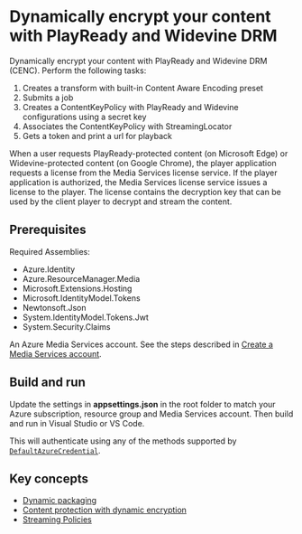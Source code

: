 # Dynamically encrypt your content with PlayReady and Widevine DRM

Dynamically encrypt your content with PlayReady and Widevine DRM (CENC). Perform the following tasks:

1. Creates a transform with built-in Content Aware Encoding preset
1. Submits a job
1. Creates a ContentKeyPolicy with PlayReady and Widevine configurations using a secret key
1. Associates the ContentKeyPolicy with StreamingLocator
1. Gets a token and print a url for playback

When a user requests PlayReady-protected content (on Microsoft Edge) or Widevine-protected content (on Google Chrome), the player application requests a license from the Media Services license service. If the player application is authorized, the Media Services license service issues a license to the player. The license contains the decryption key that can be used by the client player to decrypt and stream the content.

## Prerequisites

Required Assemblies:

* Azure.Identity
* Azure.ResourceManager.Media
* Microsoft.Extensions.Hosting
* Microsoft.IdentityModel.Tokens
* Newtonsoft.Json
* System.IdentityModel.Tokens.Jwt
* System.Security.Claims

An Azure Media Services account. See the steps described in [Create a Media Services account](https://learn.microsoft.com/azure/media-services/latest/account-create-how-to).

## Build and run

Update the settings in **appsettings.json** in the root folder to match your Azure subscription, resource group and Media Services account.
Then build and run in Visual Studio or VS Code.

This will authenticate using any of the methods supported by [`DefaultAzureCredential`](https://learn.microsoft.com/en-us/dotnet/api/azure.identity.defaultazurecredential?view=azure-dotnet).

## Key concepts

* [Dynamic packaging](https://learn.microsoft.com/azure/media-services/latest/encode-dynamic-packaging-concept)
* [Content protection with dynamic encryption](https://learn.microsoft.com/azure/media-services/latest/drm-content-protection-concept)
* [Streaming Policies](https://learn.microsoft.com/azure/media-services/latest/stream-streaming-policy-concept)
